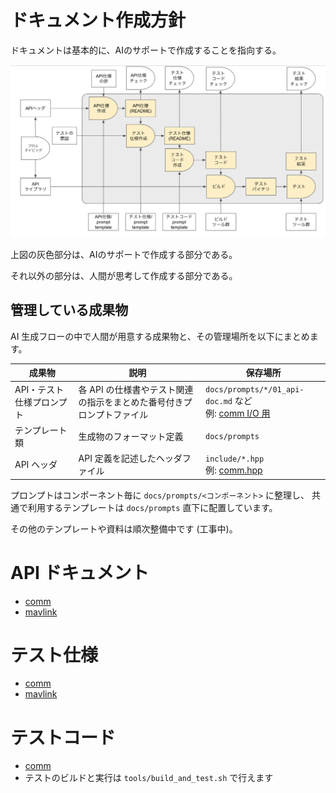 # ドキュメント作成方針

ドキュメントは基本的に、AIのサポートで作成することを指向する。

![image](ai-colab-overview.png)

上図の灰色部分は、AIのサポートで作成する部分である。

それ以外の部分は、人間が思考して作成する部分である。

## 管理している成果物

AI 生成フローの中で人間が用意する成果物と、その管理場所を以下にまとめます。

| 成果物 | 説明 | 保存場所 |
|--------|------|---------|
| API・テスト仕様プロンプト | 各 API の仕様書やテスト関連の指示をまとめた番号付きプロンプトファイル | `docs/prompts/*/01_api-doc.md` など <br>例: [comm I/O 用](prompts/comm/io/01_api-doc.md) |
| テンプレート類 | 生成物のフォーマット定義 | `docs/prompts` |
| API ヘッダ | API 定義を記述したヘッダファイル | `include/*.hpp` <br>例: [comm.hpp](../include/comm.hpp) |

プロンプトはコンポーネント毎に `docs/prompts/<コンポーネント>` に整理し、
共通で利用するテンプレートは `docs/prompts` 直下に配置しています。

その他のテンプレートや資料は順次整備中です (工事中)。

# API ドキュメント
- [comm](api/comm/api_comm.md)
- [mavlink](api/mavlink/api_mavlink.md)

# テスト仕様
 - [comm](test/comm)
 - [mavlink](test/mavlink)

# テストコード
 - [comm](../test/api/comm)
 - テストのビルドと実行は `tools/build_and_test.sh` で行えます

